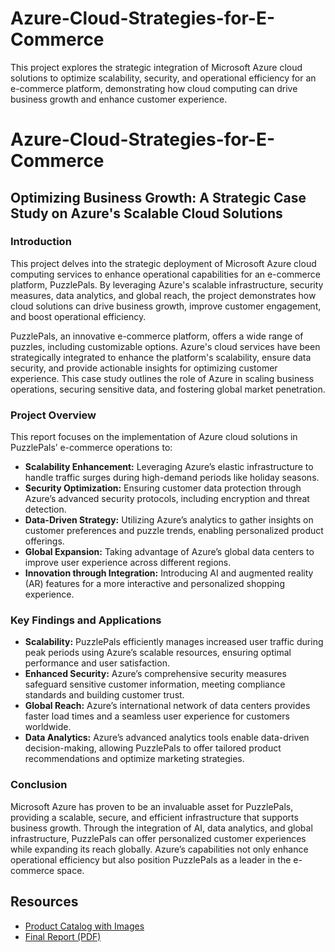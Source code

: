 # Azure-Cloud-Strategies-for-E-Commerce
This project explores the strategic integration of Microsoft Azure cloud solutions to optimize scalability, security, and operational efficiency for an e-commerce platform, demonstrating how cloud computing can drive business growth and enhance customer experience.
# Azure-Cloud-Strategies-for-E-Commerce

## Optimizing Business Growth: A Strategic Case Study on Azure's Scalable Cloud Solutions

### Introduction
This project delves into the strategic deployment of Microsoft Azure cloud computing services to enhance operational capabilities for an e-commerce platform, PuzzlePals. By leveraging Azure's scalable infrastructure, security measures, data analytics, and global reach, the project demonstrates how cloud solutions can drive business growth, improve customer engagement, and boost operational efficiency.

PuzzlePals, an innovative e-commerce platform, offers a wide range of puzzles, including customizable options. Azure's cloud services have been strategically integrated to enhance the platform's scalability, ensure data security, and provide actionable insights for optimizing customer experience. This case study outlines the role of Azure in scaling business operations, securing sensitive data, and fostering global market penetration.

### Project Overview
This report focuses on the implementation of Azure cloud solutions in PuzzlePals’ e-commerce operations to:
- **Scalability Enhancement:** Leveraging Azure’s elastic infrastructure to handle traffic surges during high-demand periods like holiday seasons.
- **Security Optimization:** Ensuring customer data protection through Azure’s advanced security protocols, including encryption and threat detection.
- **Data-Driven Strategy:** Utilizing Azure’s analytics to gather insights on customer preferences and puzzle trends, enabling personalized product offerings.
- **Global Expansion:** Taking advantage of Azure’s global data centers to improve user experience across different regions.
- **Innovation through Integration:** Introducing AI and augmented reality (AR) features for a more interactive and personalized shopping experience.

### Key Findings and Applications
- **Scalability:** PuzzlePals efficiently manages increased user traffic during peak periods using Azure’s scalable resources, ensuring optimal performance and user satisfaction.
- **Enhanced Security:** Azure’s comprehensive security measures safeguard sensitive customer information, meeting compliance standards and building customer trust.
- **Global Reach:** Azure’s international network of data centers provides faster load times and a seamless user experience for customers worldwide.
- **Data Analytics:** Azure’s advanced analytics tools enable data-driven decision-making, allowing PuzzlePals to offer tailored product recommendations and optimize marketing strategies.

### Conclusion
Microsoft Azure has proven to be an invaluable asset for PuzzlePals, providing a scalable, secure, and efficient infrastructure that supports business growth. Through the integration of AI, data analytics, and global infrastructure, PuzzlePals can offer personalized customer experiences while expanding its reach globally. Azure’s capabilities not only enhance operational efficiency but also position PuzzlePals as a leader in the e-commerce space.

## Resources
- [Product Catalog with Images](https://wonderful-pond-0038e7410.5.azurestaticapps.net)
- [Final Report (PDF)](https://github.com/magarSushant/Azure-Cloud-Strategies-for-E-Commerce/blob/main/Azure%20Integration%20Report%20PuzzlePals%20Cloud%20Strategy.pdf)


